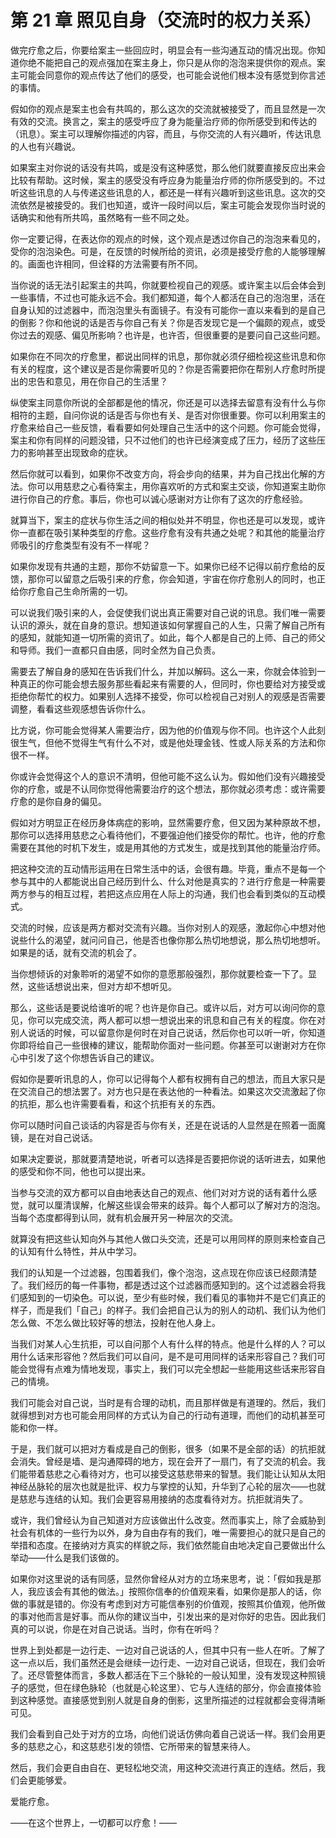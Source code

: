 # 第 21 章 照见自身（交流时的权力关系）

做完疗愈之后，你要给案主一些回应时，明显会有一些沟通互动的情况出现。你知道你绝不能把自己的观点强加在案主身上，你只是从你的泡泡来提供你的观点。案主可能会同意你的观点传达了他们的感受，也可能会说他们根本没有感觉到你言述的事情。

假如你的观点是案主也会有共鸣的，那么这次的交流就被接受了，而且显然是一次有效的交流。换言之，案主的感受呼应了身为能量治疗师的你所感受到和传达的（讯息）。案主可以理解你描述的内容，而且，与你交流的人有兴趣听，传达讯息的人也有兴趣说。

如果案主对你说的话没有共鸣，或是没有这种感觉，那么他们就要直接反应出来会比较有帮助。这时候，案主的感受没有呼应身为能量治疗师的你所感受到的。不过听这些讯息的人与传递这些讯息的人，都还是一样有兴趣听到这些讯息。这次的交流依然是被接受的。我们也知道，或许一段时间以后，案主可能会发现你当时说的话确实和他有所共鸣，虽然略有一些不同之处。

你一定要记得，在表达你的观点的时候，这个观点是透过你自己的泡泡来看见的，受你的泡泡染色。可是，在反馈的时候所给的资讯，必须是接受疗愈的人能够理解的。画面也许相同，但诠释的方法需要有所不同。

当你说的话无法引起案主的共鸣，你就要检视自己的观感。或许案主以后会体会到一些事情，不过也可能永远不会。我们都知道，每个人都活在自己的泡泡里，活在自身认知的过滤器中，而泡泡里头有面镜子。有没有可能你一直以来看到的是自己的倒影？你和他说的话是否与你自己有关？你是否发现它是一个偏颇的观点，或受你过去的观感、偏见所影响？也许是，也许否，但很重要的是要问自己这些问题。

如果你在不同次的疗愈里，都说出同样的讯息，那你就必须仔细检视这些讯息和你有关的程度，这个建议是否是你需要听见的？你是否需要把你在帮别人疗愈时所提出的忠告和意见，用在你自己的生活里？

纵使案主同意你所说的全部都是他的情况，你还是可以选择去留意有没有什么与你相符的主题，自问你说的话是否与你也有关、是否对你很重要。你可以利用案主的疗愈来给自己一些反馈，看看要如何处理自己生活中的这个问题。你可能会觉得，案主和你有同样的问题没错，只不过他们的也许已经演变成了压力，经历了这些压力的影响甚至出现致命的症状。

然后你就可以看到，如果你不改变方向，将会步向的结果，并为自己找出化解的方法。你可以用慈悲之心看待案主，用你喜欢听的方式和案主交谈，你知道案主助你进行你自己的疗愈。事后，你也可以诚心感谢对方让你有了这次的疗愈经验。

就算当下，案主的症状与你生活之间的相似处并不明显，你也还是可以发现，或许你一直都在吸引某种类型的疗愈。这些疗愈有没有共通之处呢？和其他的能量治疗师吸引的疗愈类型有没有不一样呢？

如果你发现有共通的主题，那你不妨留意一下。如果你已经不记得以前疗愈给的反馈，那你可以留意之后吸引来的疗愈，你会知道，宇宙在你疗愈别人的同时，也正给你疗愈自己生命所需的一切。

可以说我们吸引来的人，会促使我们说出真正需要对自己说的讯息。我们唯一需要认识的源头，就在自身的意识。想知道该如何掌握自己的人生，只需了解自己所有的感知，就能知道一切所需的资讯了。如此，每个人都是自己的上师、自己的师父和导师。我们一直都只自由感，同时全然为自己负责。

需要去了解自身的感知在告诉我们什么，并加以解码。这么一来，你就会体验到一种真正的你可能会想去服务那些看起来有需要的人，但同时，你也要给对方接受或拒绝你帮忙的权力。如果别人选择不接受，你可以检视自己对别人的观感是否需要调整，看看这些观感想告诉你什么。

比方说，你可能会觉得某人需要治疗，因为他的价值观与你不同。也许这个人此刻很生气，但他不觉得生气有什么不对，或是他处理金钱、性或人际关系的方法和你很不一样。

你或许会觉得这个人的意识不清明，但他可能不这么认为。假如他们没有兴趣接受你的疗愈，或是不认同你觉得他需要治疗的这个想法，那你就必须考虑：或许需要疗愈的是你自身的偏见。

假如对方明显正在经历身体病症的影响，显然需要疗愈，但又因为某种原故不想，那你可以选择用慈悲之心看待他们，不要强迫他们接受你的帮忙。也许，他的疗愈需要在其他的时机下发生，或是用其他的方式发生，或是找到其他的能量治疗师。

把这种交流的互动情形运用在日常生活中的话，会很有趣。毕竟，重点不是每一个参与其中的人都能说出自己经历到什么、什么对他是真实的？进行疗愈是一种需要两方参与的相互过程，若把这点应用在人际上的沟通，我们也会看到类似的互动模式。

交流的时候，应该是两方都对交流有兴趣。当你对别人的观感，激起你心中想对他说些什么的渴望，就问问自己，他是否也像你那么热切地想说，那么热切地想听。如果是的话，就有交流的机会了。

当你想倾诉的对象聆听的渴望不如你的意愿那般强烈，那你就要检查一下了。显然，这些话想说出来，但对方却不想听见。

那么，这些话是要说给谁听的呢？也许是你自己。或许以后，对方可以询问你的意见，你可以完成交流，两人都可以想一想说出来的讯息和自己有关的程度。你在对别人说话的时候，可以留意你是何时在对自己说话，然后你也可以听一听，你知道你即将给自己一些很棒的建议，能帮助你面对一些问题。你甚至可以谢谢对方在你心中引发了这个你想告诉自己的建议。

假如你是要听讯息的人，你可以记得每个人都有权拥有自己的想法，而且大家只是在交流自己的想法罢了。对方也只是在表达他的一种看法。如果这次交流激起了你的抗拒，那么也许需要看看，和这个抗拒有关的东西。

你可以随时问自己谈话的内容是否与你有关，还是在说话的人显然是在照着一面魔镜，是在对自己说话。

如果决定要说，那就要清楚地说，听者可以选择是否要把你说的话听进去，如果他的感受和你不同，他也可以提出来。

当参与交流的双方都可以自由地表达自己的观点、他们对对方说的话有着什么感觉，就可以厘清误解，化解这些误会带来的歧异。每个人都可以了解对方的泡泡。当每个态度都得到认同，就有机会展开另一种层次的交流。

就算没有把这些认知向外与其他人做口头交流，还是可以用同样的原则来检查自己的认知有什么特性，并从中学习。

我们的认知是一个过滤器，包围着我们，像个泡泡，这点现在你应该已经颇清楚了。我们经历的每一件事物，都是透过这个过滤器而感知到的。这个过滤器会将我们感知到的一切染色。可以说，至少有些时候，我们看见的事物并不是它们真正的样子，而是我们「自己」的样子。我们会把自己认为的别人的动机、我们认为他们怎么做、不怎么做比较好等的想法，投射在他人身上。

当我们对某人心生抗拒，可以自问那个人有什么样的特点。他是什么样的人？可以用什么话来形容他？然后我们可以自问，是不是可用同样的话来形容自己？我们可能会觉得有点难为情地发现，事实上，我们可以完全想起一些能用这些话来形容自己的情境。

我们可能会对自己说，当时是有合理的动机，而且那样做是有道理的。然后，我们就得想到对方也可能会用同样的方式认为自己的行动有道理，而他们的动机甚至可能和你一样。

于是，我们就可以把对方看成是自己的倒影，很多（如果不是全部的话）的抗拒就会消失。曾经是墙、是沟通障碍的地方，现在会开了一扇门，有了交流的机会。我们能带着慈悲之心看待对方，也可以接受这慈悲带来的智慧。我们能让认知从太阳神经丛脉轮的层次也就是批评、权力与掌控的认知，升华到了心轮的层次——也就是慈悲与连结的认知。我们会更容易用接纳的态度看待对方。抗拒就消失了。

或许，我们曾经认为自己知道对方应该做出什么改变。然而事实上，除了会威胁到社会有机体的一些行为以外，身为自由存有的我们，唯一需要担心的就只是自己的举措和态度。在接纳对方真实的样貌之际，我们依然能自由地决定自己要做出什么举动——什么是我们该做的。

如果你对这里说的话有同感，显然你曾经从对方的立场来思考，说：「假如我是那人，我应该会有其他的做法。」按照你信奉的价值观来看，如果你是那人的话，你做的事就是错的。你没有考虑到对方可能信奉别的价值观，按照其价值观，他所做的事对他而言是好事。而从你的建议当中，引发出来的是对你好的忠告。因此我们真的可以说，你是在对自己说话。当时，你有在听吗？

世界上到处都是一边行走、一边对自己说话的人，但其中只有一些人在听。了解了这一点以后，我们虽然还是会继续一边行走、一边对自己说话，但现在，我们会听了。还尽管整体而言，多数人都活在下三个脉轮的一般认知里，没有发现这种照镜子的感觉，但在绿色脉轮（也就是心轮这里）、它与人连结的部分，你会直接体验到这种感觉。直接感觉到别人就是自身的倒影，这里所描述的过程就都会变得清晰可见。

我们会看到自己处于对方的立场，向他们说话仿佛向着自己说话一样。我们会用更多的慈悲之心，和这慈悲引发的领悟、它所带来的智慧来待人。

然后，我们会更自由自在、更轻松地交流，用这种交流进行真正的连结。然后，我们会更能够爱。

爱能疗愈。

——在这个世界上，一切都可以疗愈！——
